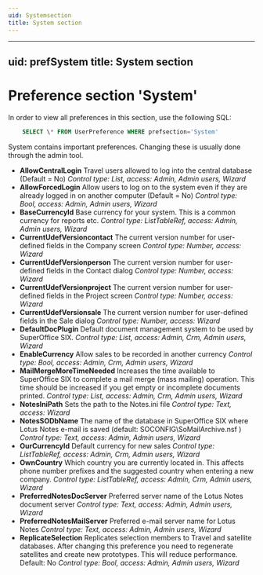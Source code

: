 ```yaml
---
uid: Systemsection
title: System section
---
```


---
uid: prefSystem
title: System section
---

Preference section 'System'
===========================

In order to view all preferences in this section, use the following SQL:

```SQL
    SELECT \* FROM UserPreference WHERE prefsection='System'
```

System contains important preferences. Changing these is usually done through the admin tool.

* **AllowCentralLogin**
Travel users allowed to log into the central database (Default = No)
*Control type: List, access: Admin, Admin users, Wizard*
* **AllowForcedLogin**
Allow users to log on to the system even if they are already logged in on another computer (Default = No)
*Control type: Bool, access: Admin, Admin users, Wizard*
* **BaseCurrencyId**
Base currency for your system. This is a common currency for reports etc.
*Control type: ListTableRef, access: Admin, Admin users, Wizard*
* **CurrentUdefVersioncontact**
The current version number for user-defined fields in the Company screen
*Control type: Number, access: Wizard*
* **CurrentUdefVersionperson**
The current version number for user-defined fields in the Contact dialog
*Control type: Number, access: Wizard*
* **CurrentUdefVersionproject**
The current version number for user-defined fields in the Project screen
*Control type: Number, access: Wizard*
* **CurrentUdefVersionsale**
The current version number for user-defined fields in the Sale dialog
*Control type: Number, access: Wizard*
* **DefaultDocPlugin**
Default document management system to be used by SuperOffice SIX.
*Control type: List, access: Admin, Crm, Admin users, Wizard*
* **EnableCurrency**
Allow sales to be recorded in another currency
*Control type: Bool, access: Admin, Crm, Admin users, Wizard*
* **MailMergeMoreTimeNeeded**
Increases the time available to SuperOffice SIX to complete a mail merge (mass mailing) operation. This time should be increased if you get empty or incomplete documents printed.
*Control type: List, access: Admin, Crm, Admin users, Wizard*
* **NotesIniPath**
Sets the path to the Notes.ini file
*Control type: Text, access: Wizard*
* **NotesSODbName**
The name of the database in SuperOffice SIX where Lotus Notes e-mail is saved (default: SOCONFIG\\SoMailArchive.nsf )
*Control type: Text, access: Admin, Admin users, Wizard*
* **OurCurrencyId**
Default currency for new sales
*Control type: ListTableRef, access: Admin, Crm, Admin users, Wizard*
* **OwnCountry**
Which country you are currently located in. This affects phone number prefixes and the suggested country when entering a new company.
*Control type: ListTableRef, access: Admin, Crm, Admin users, Wizard*
* **PreferredNotesDocServer**
Preferred server name of the Lotus Notes document server
*Control type: Text, access: Admin, Admin users, Wizard*
* **PreferredNotesMailServer**
Preferred e-mail server name for Lotus Notes
*Control type: Text, access: Admin, Admin users, Wizard*
* **ReplicateSelection**
Replicates selection members to Travel and satellite databases. After changing this preference you need to regenerate satellites and create new prototypes. This will reduce performance. Default: No
*Control type: Bool, access: Admin, Admin users, Wizard*
